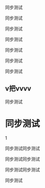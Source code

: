 同步测试

同步测试

同步测试

同步测试

同步测试

同步测试

同步测试

## v把vvvv

同步测试

# 同步测试

1

同步测试同步测试

同步测试同步测试

同步测试同步测试

同步测试